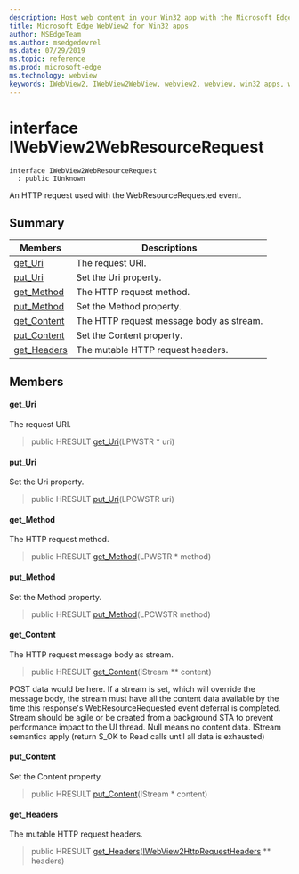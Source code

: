 ```yaml
---
description: Host web content in your Win32 app with the Microsoft Edge WebView2 control
title: Microsoft Edge WebView2 for Win32 apps
author: MSEdgeTeam
ms.author: msedgedevrel
ms.date: 07/29/2019
ms.topic: reference
ms.prod: microsoft-edge
ms.technology: webview
keywords: IWebView2, IWebView2WebView, webview2, webview, win32 apps, win32, edge
---
```


# interface IWebView2WebResourceRequest 

```
interface IWebView2WebResourceRequest
  : public IUnknown
```

An HTTP request used with the WebResourceRequested event.

## Summary

 Members                        | Descriptions
--------------------------------|---------------------------------------------
[get_Uri](#get_uri) | The request URI.
[put_Uri](#put_uri) | Set the Uri property.
[get_Method](#get_method) | The HTTP request method.
[put_Method](#put_method) | Set the Method property.
[get_Content](#get_content) | The HTTP request message body as stream.
[put_Content](#put_content) | Set the Content property.
[get_Headers](#get_headers) | The mutable HTTP request headers.

## Members

#### get_Uri 

The request URI.

> public HRESULT [get_Uri](#interface_i_web_view2_web_resource_request_1a625ace0bf19e263cab0751cd9b9d46ea)(LPWSTR * uri)

#### put_Uri 

Set the Uri property.

> public HRESULT [put_Uri](#interface_i_web_view2_web_resource_request_1ae69c484c227b85a19a86b8839e9f05f0)(LPCWSTR uri)

#### get_Method 

The HTTP request method.

> public HRESULT [get_Method](#interface_i_web_view2_web_resource_request_1afac446fd237bc575b05ff8355c870862)(LPWSTR * method)

#### put_Method 

Set the Method property.

> public HRESULT [put_Method](#interface_i_web_view2_web_resource_request_1a78d16e3f9f7c5ed0535beeb48e5ab16f)(LPCWSTR method)

#### get_Content 

The HTTP request message body as stream.

> public HRESULT [get_Content](#interface_i_web_view2_web_resource_request_1a9e148c80d169a5a7d504003a1e9ba8c5)(IStream ** content)

POST data would be here. If a stream is set, which will override the message body, the stream must have all the content data available by the time this response's WebResourceRequested event deferral is completed. Stream should be agile or be created from a background STA to prevent performance impact to the UI thread. Null means no content data. IStream semantics apply (return S_OK to Read calls until all data is exhausted)

#### put_Content 

Set the Content property.

> public HRESULT [put_Content](#interface_i_web_view2_web_resource_request_1aa8cee7896752e1ad59829b5cdedab5b3)(IStream * content)

#### get_Headers 

The mutable HTTP request headers.

> public HRESULT [get_Headers](#interface_i_web_view2_web_resource_request_1a7ccf9a217ed26e1290ac858733f032c9)([IWebView2HttpRequestHeaders](IWebView2HttpRequestHeaders.md#interface_i_web_view2_http_request_headers) ** headers)

